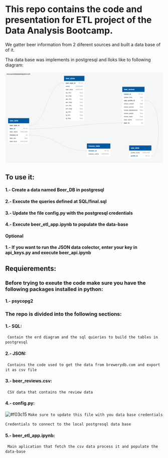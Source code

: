 # This repo contains the code and presentation for  ETL project of the Data Analysis Bootcamp.

We gatter beer information from 2 diferent sources and built a data base of of it.

Tha data base was implements in postgresql and lloks like to following diagram:


![Beer data base](SQL/final_erd.png)

## To use it:

#### 1.- Create a data named Beer_DB in postgresql
#### 2.- Execute the queries defined at SQL/final.sql
#### 3.- Update the file config.py with the postgresql credentials
#### 4.- Execute beer_etl_app.ipynb to populate the data-base

#### Optional

#### 1.- If you want to run the JSON data colector, enter your key in api_keys.py and execute beer_api.ipynb

## Requierements:

### Before trying to exeute the code make sure you have the following packages installed in python:

#### 1.- psycopg2

### The repo is divided into the following sections:

#### 1.- SQL:
     Contain the erd diagram and the sql quieries to build the tables in postgresql
        
#### 2.- JSON:
     Contains the code used to get the data from brewerydb.com and export it as csv file

#### 3.- beer_reviews.csv:
     CSV data that contains the review data

#### 4.- config.py:
![#f03c15](https://placehold.it/15/f03c15/000000?text=+) `Make sure to update this file with you data base credentials`
        
    Credentials to connect to the local postgresql data base

#### 5.- beer_etl_app.ipynb:
     Main aplication that fetch the csv data process it and populate the data-base
